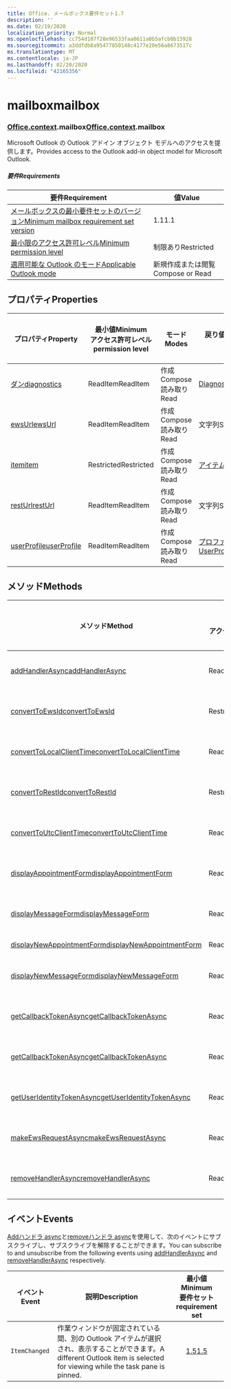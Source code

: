 ```yaml
---
title: Office. メールボックス要件セット1.7
description: ''
ms.date: 02/19/2020
localization_priority: Normal
ms.openlocfilehash: cc754d107f28e96533faa0611a0b5afcb0b15928
ms.sourcegitcommit: a3ddfdb8a95477850148c4177e20e56a8673517c
ms.translationtype: MT
ms.contentlocale: ja-JP
ms.lasthandoff: 02/20/2020
ms.locfileid: "42165356"
---
```

# <a name="mailbox"></a><span data-ttu-id="c2394-102">mailbox</span><span class="sxs-lookup"><span data-stu-id="c2394-102">mailbox</span></span>

### <a name="officecontextmailbox"></a><span data-ttu-id="c2394-103">[Office](office.md)[.context](office.context.md).mailbox</span><span class="sxs-lookup"><span data-stu-id="c2394-103">[Office](office.md)[.context](office.context.md).mailbox</span></span>

<span data-ttu-id="c2394-104">Microsoft Outlook の Outlook アドイン オブジェクト モデルへのアクセスを提供します。</span><span class="sxs-lookup"><span data-stu-id="c2394-104">Provides access to the Outlook add-in object model for Microsoft Outlook.</span></span>

##### <a name="requirements"></a><span data-ttu-id="c2394-105">要件</span><span class="sxs-lookup"><span data-stu-id="c2394-105">Requirements</span></span>

|<span data-ttu-id="c2394-106">要件</span><span class="sxs-lookup"><span data-stu-id="c2394-106">Requirement</span></span>| <span data-ttu-id="c2394-107">値</span><span class="sxs-lookup"><span data-stu-id="c2394-107">Value</span></span>|
|---|---|
|[<span data-ttu-id="c2394-108">メールボックスの最小要件セットのバージョン</span><span class="sxs-lookup"><span data-stu-id="c2394-108">Minimum mailbox requirement set version</span></span>](../../requirement-sets/outlook-api-requirement-sets.md)| <span data-ttu-id="c2394-109">1.1</span><span class="sxs-lookup"><span data-stu-id="c2394-109">1.1</span></span>|
|[<span data-ttu-id="c2394-110">最小限のアクセス許可レベル</span><span class="sxs-lookup"><span data-stu-id="c2394-110">Minimum permission level</span></span>](../../../outlook/understanding-outlook-add-in-permissions.md)| <span data-ttu-id="c2394-111">制限あり</span><span class="sxs-lookup"><span data-stu-id="c2394-111">Restricted</span></span>|
|[<span data-ttu-id="c2394-112">適用可能な Outlook のモード</span><span class="sxs-lookup"><span data-stu-id="c2394-112">Applicable Outlook mode</span></span>](../../../outlook/outlook-add-ins-overview.md#extension-points)| <span data-ttu-id="c2394-113">新規作成または閲覧</span><span class="sxs-lookup"><span data-stu-id="c2394-113">Compose or Read</span></span>|

## <a name="properties"></a><span data-ttu-id="c2394-114">プロパティ</span><span class="sxs-lookup"><span data-stu-id="c2394-114">Properties</span></span>

| <span data-ttu-id="c2394-115">プロパティ</span><span class="sxs-lookup"><span data-stu-id="c2394-115">Property</span></span> | <span data-ttu-id="c2394-116">最小値</span><span class="sxs-lookup"><span data-stu-id="c2394-116">Minimum</span></span><br><span data-ttu-id="c2394-117">アクセス許可レベル</span><span class="sxs-lookup"><span data-stu-id="c2394-117">permission level</span></span> | <span data-ttu-id="c2394-118">モード</span><span class="sxs-lookup"><span data-stu-id="c2394-118">Modes</span></span> | <span data-ttu-id="c2394-119">戻り値の種類</span><span class="sxs-lookup"><span data-stu-id="c2394-119">Return type</span></span> | <span data-ttu-id="c2394-120">最小値</span><span class="sxs-lookup"><span data-stu-id="c2394-120">Minimum</span></span><br><span data-ttu-id="c2394-121">要件セット</span><span class="sxs-lookup"><span data-stu-id="c2394-121">requirement set</span></span> |
|---|---|---|---|:---:|
| [<span data-ttu-id="c2394-122">ダン</span><span class="sxs-lookup"><span data-stu-id="c2394-122">diagnostics</span></span>](/javascript/api/outlook/office.mailbox?view=outlook-js-1.7#diagnostics) | <span data-ttu-id="c2394-123">ReadItem</span><span class="sxs-lookup"><span data-stu-id="c2394-123">ReadItem</span></span> | <span data-ttu-id="c2394-124">作成</span><span class="sxs-lookup"><span data-stu-id="c2394-124">Compose</span></span><br><span data-ttu-id="c2394-125">読み取り</span><span class="sxs-lookup"><span data-stu-id="c2394-125">Read</span></span> | [<span data-ttu-id="c2394-126">Diagnostics</span><span class="sxs-lookup"><span data-stu-id="c2394-126">Diagnostics</span></span>](/javascript/api/outlook/office.diagnostics?view=outlook-js-1.7) | [<span data-ttu-id="c2394-127">1.1</span><span class="sxs-lookup"><span data-stu-id="c2394-127">1.1</span></span>](../requirement-set-1.1/outlook-requirement-set-1.1.md) |
| [<span data-ttu-id="c2394-128">ewsUrl</span><span class="sxs-lookup"><span data-stu-id="c2394-128">ewsUrl</span></span>](/javascript/api/outlook/office.mailbox?view=outlook-js-1.7#ewsurl) | <span data-ttu-id="c2394-129">ReadItem</span><span class="sxs-lookup"><span data-stu-id="c2394-129">ReadItem</span></span> | <span data-ttu-id="c2394-130">作成</span><span class="sxs-lookup"><span data-stu-id="c2394-130">Compose</span></span><br><span data-ttu-id="c2394-131">読み取り</span><span class="sxs-lookup"><span data-stu-id="c2394-131">Read</span></span> | <span data-ttu-id="c2394-132">文字列</span><span class="sxs-lookup"><span data-stu-id="c2394-132">String</span></span> | [<span data-ttu-id="c2394-133">1.1</span><span class="sxs-lookup"><span data-stu-id="c2394-133">1.1</span></span>](../requirement-set-1.1/outlook-requirement-set-1.1.md) |
| [<span data-ttu-id="c2394-134">item</span><span class="sxs-lookup"><span data-stu-id="c2394-134">item</span></span>](office.context.mailbox.item.md) | <span data-ttu-id="c2394-135">Restricted</span><span class="sxs-lookup"><span data-stu-id="c2394-135">Restricted</span></span> | <span data-ttu-id="c2394-136">作成</span><span class="sxs-lookup"><span data-stu-id="c2394-136">Compose</span></span><br><span data-ttu-id="c2394-137">読み取り</span><span class="sxs-lookup"><span data-stu-id="c2394-137">Read</span></span> | [<span data-ttu-id="c2394-138">アイテム</span><span class="sxs-lookup"><span data-stu-id="c2394-138">Item</span></span>](/javascript/api/outlook/office.item?view=outlook-js-1.7) | [<span data-ttu-id="c2394-139">1.1</span><span class="sxs-lookup"><span data-stu-id="c2394-139">1.1</span></span>](../requirement-set-1.1/outlook-requirement-set-1.1.md) |
| [<span data-ttu-id="c2394-140">restUrl</span><span class="sxs-lookup"><span data-stu-id="c2394-140">restUrl</span></span>](/javascript/api/outlook/office.mailbox?view=outlook-js-1.7#resturl) | <span data-ttu-id="c2394-141">ReadItem</span><span class="sxs-lookup"><span data-stu-id="c2394-141">ReadItem</span></span> | <span data-ttu-id="c2394-142">作成</span><span class="sxs-lookup"><span data-stu-id="c2394-142">Compose</span></span><br><span data-ttu-id="c2394-143">読み取り</span><span class="sxs-lookup"><span data-stu-id="c2394-143">Read</span></span> | <span data-ttu-id="c2394-144">文字列</span><span class="sxs-lookup"><span data-stu-id="c2394-144">String</span></span> | [<span data-ttu-id="c2394-145">1.5</span><span class="sxs-lookup"><span data-stu-id="c2394-145">1.5</span></span>](../requirement-set-1.5/outlook-requirement-set-1.5.md) |
| [<span data-ttu-id="c2394-146">userProfile</span><span class="sxs-lookup"><span data-stu-id="c2394-146">userProfile</span></span>](/javascript/api/outlook/office.mailbox?view=outlook-js-1.7#userprofile) | <span data-ttu-id="c2394-147">ReadItem</span><span class="sxs-lookup"><span data-stu-id="c2394-147">ReadItem</span></span> | <span data-ttu-id="c2394-148">作成</span><span class="sxs-lookup"><span data-stu-id="c2394-148">Compose</span></span><br><span data-ttu-id="c2394-149">読み取り</span><span class="sxs-lookup"><span data-stu-id="c2394-149">Read</span></span> | [<span data-ttu-id="c2394-150">プロファイル</span><span class="sxs-lookup"><span data-stu-id="c2394-150">UserProfile</span></span>](/javascript/api/outlook/office.userprofile?view=outlook-js-1.7) | [<span data-ttu-id="c2394-151">1.1</span><span class="sxs-lookup"><span data-stu-id="c2394-151">1.1</span></span>](../requirement-set-1.1/outlook-requirement-set-1.1.md) |

## <a name="methods"></a><span data-ttu-id="c2394-152">メソッド</span><span class="sxs-lookup"><span data-stu-id="c2394-152">Methods</span></span>

| <span data-ttu-id="c2394-153">メソッド</span><span class="sxs-lookup"><span data-stu-id="c2394-153">Method</span></span> | <span data-ttu-id="c2394-154">最小値</span><span class="sxs-lookup"><span data-stu-id="c2394-154">Minimum</span></span><br><span data-ttu-id="c2394-155">アクセス許可レベル</span><span class="sxs-lookup"><span data-stu-id="c2394-155">permission level</span></span> | <span data-ttu-id="c2394-156">モード</span><span class="sxs-lookup"><span data-stu-id="c2394-156">Modes</span></span> | <span data-ttu-id="c2394-157">最小値</span><span class="sxs-lookup"><span data-stu-id="c2394-157">Minimum</span></span><br><span data-ttu-id="c2394-158">要件セット</span><span class="sxs-lookup"><span data-stu-id="c2394-158">requirement set</span></span> |
|---|---|---|:---:|
| [<span data-ttu-id="c2394-159">addHandlerAsync</span><span class="sxs-lookup"><span data-stu-id="c2394-159">addHandlerAsync</span></span>](/javascript/api/outlook/office.mailbox?view=outlook-js-1.7#addhandlerasync-eventtype--handler--options--callback-) | <span data-ttu-id="c2394-160">ReadItem</span><span class="sxs-lookup"><span data-stu-id="c2394-160">ReadItem</span></span> | <span data-ttu-id="c2394-161">作成</span><span class="sxs-lookup"><span data-stu-id="c2394-161">Compose</span></span><br><span data-ttu-id="c2394-162">読み取り</span><span class="sxs-lookup"><span data-stu-id="c2394-162">Read</span></span> | [<span data-ttu-id="c2394-163">1.5</span><span class="sxs-lookup"><span data-stu-id="c2394-163">1.5</span></span>](../requirement-set-1.5/outlook-requirement-set-1.5.md) |
| [<span data-ttu-id="c2394-164">convertToEwsId</span><span class="sxs-lookup"><span data-stu-id="c2394-164">convertToEwsId</span></span>](/javascript/api/outlook/office.mailbox?view=outlook-js-1.7#converttoewsid-itemid--restversion-) | <span data-ttu-id="c2394-165">Restricted</span><span class="sxs-lookup"><span data-stu-id="c2394-165">Restricted</span></span> | <span data-ttu-id="c2394-166">作成</span><span class="sxs-lookup"><span data-stu-id="c2394-166">Compose</span></span><br><span data-ttu-id="c2394-167">読み取り</span><span class="sxs-lookup"><span data-stu-id="c2394-167">Read</span></span> | [<span data-ttu-id="c2394-168">1.3</span><span class="sxs-lookup"><span data-stu-id="c2394-168">1.3</span></span>](../requirement-set-1.3/outlook-requirement-set-1.3.md) |
| [<span data-ttu-id="c2394-169">convertToLocalClientTime</span><span class="sxs-lookup"><span data-stu-id="c2394-169">convertToLocalClientTime</span></span>](/javascript/api/outlook/office.mailbox?view=outlook-js-1.7#converttolocalclienttime-timevalue-) | <span data-ttu-id="c2394-170">ReadItem</span><span class="sxs-lookup"><span data-stu-id="c2394-170">ReadItem</span></span> | <span data-ttu-id="c2394-171">作成</span><span class="sxs-lookup"><span data-stu-id="c2394-171">Compose</span></span><br><span data-ttu-id="c2394-172">読み取り</span><span class="sxs-lookup"><span data-stu-id="c2394-172">Read</span></span> | [<span data-ttu-id="c2394-173">1.1</span><span class="sxs-lookup"><span data-stu-id="c2394-173">1.1</span></span>](../requirement-set-1.1/outlook-requirement-set-1.1.md) |
| [<span data-ttu-id="c2394-174">convertToRestId</span><span class="sxs-lookup"><span data-stu-id="c2394-174">convertToRestId</span></span>](/javascript/api/outlook/office.mailbox?view=outlook-js-1.7#converttorestid-itemid--restversion-) | <span data-ttu-id="c2394-175">Restricted</span><span class="sxs-lookup"><span data-stu-id="c2394-175">Restricted</span></span> | <span data-ttu-id="c2394-176">作成</span><span class="sxs-lookup"><span data-stu-id="c2394-176">Compose</span></span><br><span data-ttu-id="c2394-177">読み取り</span><span class="sxs-lookup"><span data-stu-id="c2394-177">Read</span></span> | [<span data-ttu-id="c2394-178">1.3</span><span class="sxs-lookup"><span data-stu-id="c2394-178">1.3</span></span>](../requirement-set-1.3/outlook-requirement-set-1.3.md) |
| [<span data-ttu-id="c2394-179">convertToUtcClientTime</span><span class="sxs-lookup"><span data-stu-id="c2394-179">convertToUtcClientTime</span></span>](/javascript/api/outlook/office.mailbox?view=outlook-js-1.7#converttoutcclienttime-input-) | <span data-ttu-id="c2394-180">ReadItem</span><span class="sxs-lookup"><span data-stu-id="c2394-180">ReadItem</span></span> | <span data-ttu-id="c2394-181">作成</span><span class="sxs-lookup"><span data-stu-id="c2394-181">Compose</span></span><br><span data-ttu-id="c2394-182">読み取り</span><span class="sxs-lookup"><span data-stu-id="c2394-182">Read</span></span> | [<span data-ttu-id="c2394-183">1.1</span><span class="sxs-lookup"><span data-stu-id="c2394-183">1.1</span></span>](../requirement-set-1.1/outlook-requirement-set-1.1.md) |
| [<span data-ttu-id="c2394-184">displayAppointmentForm</span><span class="sxs-lookup"><span data-stu-id="c2394-184">displayAppointmentForm</span></span>](/javascript/api/outlook/office.mailbox?view=outlook-js-1.7#displayappointmentform-itemid-) | <span data-ttu-id="c2394-185">ReadItem</span><span class="sxs-lookup"><span data-stu-id="c2394-185">ReadItem</span></span> | <span data-ttu-id="c2394-186">作成</span><span class="sxs-lookup"><span data-stu-id="c2394-186">Compose</span></span><br><span data-ttu-id="c2394-187">読み取り</span><span class="sxs-lookup"><span data-stu-id="c2394-187">Read</span></span> | [<span data-ttu-id="c2394-188">1.1</span><span class="sxs-lookup"><span data-stu-id="c2394-188">1.1</span></span>](../requirement-set-1.1/outlook-requirement-set-1.1.md) |
| [<span data-ttu-id="c2394-189">displayMessageForm</span><span class="sxs-lookup"><span data-stu-id="c2394-189">displayMessageForm</span></span>](/javascript/api/outlook/office.mailbox?view=outlook-js-1.7#displaymessageform-itemid-) | <span data-ttu-id="c2394-190">ReadItem</span><span class="sxs-lookup"><span data-stu-id="c2394-190">ReadItem</span></span> | <span data-ttu-id="c2394-191">作成</span><span class="sxs-lookup"><span data-stu-id="c2394-191">Compose</span></span><br><span data-ttu-id="c2394-192">読み取り</span><span class="sxs-lookup"><span data-stu-id="c2394-192">Read</span></span> | [<span data-ttu-id="c2394-193">1.1</span><span class="sxs-lookup"><span data-stu-id="c2394-193">1.1</span></span>](../requirement-set-1.1/outlook-requirement-set-1.1.md) |
| [<span data-ttu-id="c2394-194">displayNewAppointmentForm</span><span class="sxs-lookup"><span data-stu-id="c2394-194">displayNewAppointmentForm</span></span>](/javascript/api/outlook/office.mailbox?view=outlook-js-1.7#displaynewappointmentform-parameters-) | <span data-ttu-id="c2394-195">ReadItem</span><span class="sxs-lookup"><span data-stu-id="c2394-195">ReadItem</span></span> | <span data-ttu-id="c2394-196">読み取り</span><span class="sxs-lookup"><span data-stu-id="c2394-196">Read</span></span> | [<span data-ttu-id="c2394-197">1.1</span><span class="sxs-lookup"><span data-stu-id="c2394-197">1.1</span></span>](../requirement-set-1.1/outlook-requirement-set-1.1.md) |
| [<span data-ttu-id="c2394-198">displayNewMessageForm</span><span class="sxs-lookup"><span data-stu-id="c2394-198">displayNewMessageForm</span></span>](/javascript/api/outlook/office.mailbox?view=outlook-js-1.7#displaynewmessageform-parameters-) | <span data-ttu-id="c2394-199">ReadItem</span><span class="sxs-lookup"><span data-stu-id="c2394-199">ReadItem</span></span> | <span data-ttu-id="c2394-200">作成</span><span class="sxs-lookup"><span data-stu-id="c2394-200">Compose</span></span><br><span data-ttu-id="c2394-201">読み取り</span><span class="sxs-lookup"><span data-stu-id="c2394-201">Read</span></span> | [<span data-ttu-id="c2394-202">1.6</span><span class="sxs-lookup"><span data-stu-id="c2394-202">1.6</span></span>](../requirement-set-1.6/outlook-requirement-set-1.6.md) |
| [<span data-ttu-id="c2394-203">getCallbackTokenAsync</span><span class="sxs-lookup"><span data-stu-id="c2394-203">getCallbackTokenAsync</span></span>](/javascript/api/outlook/office.mailbox?view=outlook-js-1.7#getcallbacktokenasync-options--callback-) | <span data-ttu-id="c2394-204">ReadItem</span><span class="sxs-lookup"><span data-stu-id="c2394-204">ReadItem</span></span> | <span data-ttu-id="c2394-205">作成</span><span class="sxs-lookup"><span data-stu-id="c2394-205">Compose</span></span><br><span data-ttu-id="c2394-206">読み取り</span><span class="sxs-lookup"><span data-stu-id="c2394-206">Read</span></span> | [<span data-ttu-id="c2394-207">1.5</span><span class="sxs-lookup"><span data-stu-id="c2394-207">1.5</span></span>](../requirement-set-1.5/outlook-requirement-set-1.5.md) |
| [<span data-ttu-id="c2394-208">getCallbackTokenAsync</span><span class="sxs-lookup"><span data-stu-id="c2394-208">getCallbackTokenAsync</span></span>](/javascript/api/outlook/office.mailbox?view=outlook-js-1.7#getcallbacktokenasync-callback--usercontext-) | <span data-ttu-id="c2394-209">ReadItem</span><span class="sxs-lookup"><span data-stu-id="c2394-209">ReadItem</span></span> | <span data-ttu-id="c2394-210">作成</span><span class="sxs-lookup"><span data-stu-id="c2394-210">Compose</span></span><br><span data-ttu-id="c2394-211">読み取り</span><span class="sxs-lookup"><span data-stu-id="c2394-211">Read</span></span> | [<span data-ttu-id="c2394-212">1.3</span><span class="sxs-lookup"><span data-stu-id="c2394-212">1.3</span></span>](../requirement-set-1.3/outlook-requirement-set-1.3.md)<br>[<span data-ttu-id="c2394-213">1.1</span><span class="sxs-lookup"><span data-stu-id="c2394-213">1.1</span></span>](../requirement-set-1.1/outlook-requirement-set-1.1.md) |
| [<span data-ttu-id="c2394-214">getUserIdentityTokenAsync</span><span class="sxs-lookup"><span data-stu-id="c2394-214">getUserIdentityTokenAsync</span></span>](/javascript/api/outlook/office.mailbox?view=outlook-js-1.7#getuseridentitytokenasync-callback--usercontext-) | <span data-ttu-id="c2394-215">ReadItem</span><span class="sxs-lookup"><span data-stu-id="c2394-215">ReadItem</span></span> | <span data-ttu-id="c2394-216">作成</span><span class="sxs-lookup"><span data-stu-id="c2394-216">Compose</span></span><br><span data-ttu-id="c2394-217">読み取り</span><span class="sxs-lookup"><span data-stu-id="c2394-217">Read</span></span> | [<span data-ttu-id="c2394-218">1.1</span><span class="sxs-lookup"><span data-stu-id="c2394-218">1.1</span></span>](../requirement-set-1.1/outlook-requirement-set-1.1.md) |
| [<span data-ttu-id="c2394-219">makeEwsRequestAsync</span><span class="sxs-lookup"><span data-stu-id="c2394-219">makeEwsRequestAsync</span></span>](/javascript/api/outlook/office.mailbox?view=outlook-js-1.7#makeewsrequestasync-data--callback--usercontext-) | <span data-ttu-id="c2394-220">ReadWriteMailbox</span><span class="sxs-lookup"><span data-stu-id="c2394-220">ReadWriteMailbox</span></span> | <span data-ttu-id="c2394-221">作成</span><span class="sxs-lookup"><span data-stu-id="c2394-221">Compose</span></span><br><span data-ttu-id="c2394-222">読み取り</span><span class="sxs-lookup"><span data-stu-id="c2394-222">Read</span></span> | [<span data-ttu-id="c2394-223">1.1</span><span class="sxs-lookup"><span data-stu-id="c2394-223">1.1</span></span>](../requirement-set-1.1/outlook-requirement-set-1.1.md) |
| [<span data-ttu-id="c2394-224">removeHandlerAsync</span><span class="sxs-lookup"><span data-stu-id="c2394-224">removeHandlerAsync</span></span>](/javascript/api/outlook/office.mailbox?view=outlook-js-1.7#removehandlerasync-eventtype--options--callback-) | <span data-ttu-id="c2394-225">ReadItem</span><span class="sxs-lookup"><span data-stu-id="c2394-225">ReadItem</span></span> | <span data-ttu-id="c2394-226">作成</span><span class="sxs-lookup"><span data-stu-id="c2394-226">Compose</span></span><br><span data-ttu-id="c2394-227">読み取り</span><span class="sxs-lookup"><span data-stu-id="c2394-227">Read</span></span> | [<span data-ttu-id="c2394-228">1.5</span><span class="sxs-lookup"><span data-stu-id="c2394-228">1.5</span></span>](../requirement-set-1.5/outlook-requirement-set-1.5.md) |

## <a name="events"></a><span data-ttu-id="c2394-229">イベント</span><span class="sxs-lookup"><span data-stu-id="c2394-229">Events</span></span>

<span data-ttu-id="c2394-230">[Addハンドラ async](/javascript/api/outlook/office.mailbox?view=outlook-js-1.7#addhandlerasync-eventtype--handler--options--callback-)と[removeハンドラ async](/javascript/api/outlook/office.mailbox?view=outlook-js-1.7#removehandlerasync-eventtype--options--callback-)を使用して、次のイベントにサブスクライブし、サブスクライブを解除することができます。</span><span class="sxs-lookup"><span data-stu-id="c2394-230">You can subscribe to and unsubscribe from the following events using [addHandlerAsync](/javascript/api/outlook/office.mailbox?view=outlook-js-1.7#addhandlerasync-eventtype--handler--options--callback-) and [removeHandlerAsync](/javascript/api/outlook/office.mailbox?view=outlook-js-1.7#removehandlerasync-eventtype--options--callback-) respectively.</span></span>

| <span data-ttu-id="c2394-231">イベント</span><span class="sxs-lookup"><span data-stu-id="c2394-231">Event</span></span> | <span data-ttu-id="c2394-232">説明</span><span class="sxs-lookup"><span data-stu-id="c2394-232">Description</span></span> | <span data-ttu-id="c2394-233">最小値</span><span class="sxs-lookup"><span data-stu-id="c2394-233">Minimum</span></span><br><span data-ttu-id="c2394-234">要件セット</span><span class="sxs-lookup"><span data-stu-id="c2394-234">requirement set</span></span> |
|---|---|:---:|
|`ItemChanged`| <span data-ttu-id="c2394-235">作業ウィンドウが固定されている間、別の Outlook アイテムが選択され、表示することができます。</span><span class="sxs-lookup"><span data-stu-id="c2394-235">A different Outlook item is selected for viewing while the task pane is pinned.</span></span> | [<span data-ttu-id="c2394-236">1.5</span><span class="sxs-lookup"><span data-stu-id="c2394-236">1.5</span></span>](../requirement-set-1.5/outlook-requirement-set-1.5.md) |
